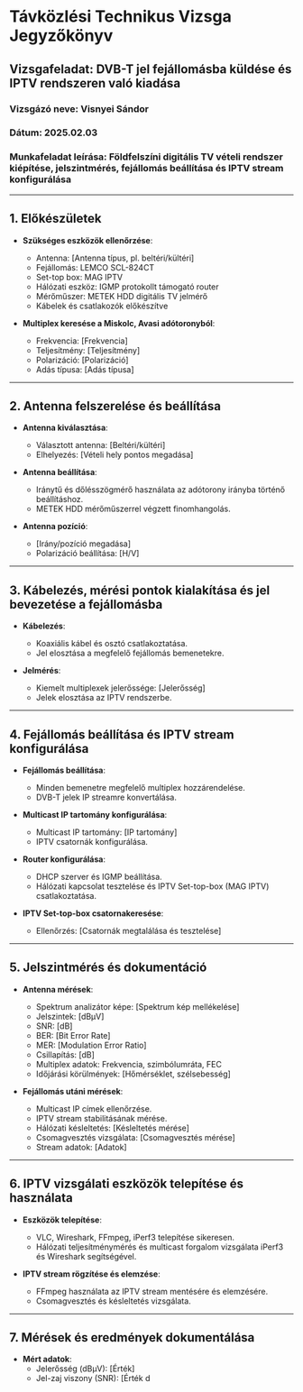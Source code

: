 # Távközlési Technikus Vizsga Jegyzőkönyv

## Vizsgafeladat: DVB-T jel fejállomásba küldése és IPTV rendszeren való kiadása

### Vizsgázó neve: Visnyei Sándor
### Dátum: 2025.02.03
### Munkafeladat leírása: Földfelszíni digitális TV vételi rendszer kiépítése, jelszintmérés, fejállomás beállítása és IPTV stream konfigurálása

---

## 1. Előkészületek

- **Szükséges eszközök ellenőrzése**:
  - Antenna: [Antenna típus, pl. beltéri/kültéri]
  - Fejállomás: LEMCO SCL-824CT
  - Set-top box: MAG IPTV
  - Hálózati eszköz: IGMP protokollt támogató router
  - Mérőműszer: METEK HDD digitális TV jelmérő
  - Kábelek és csatlakozók előkészítve

- **Multiplex keresése a Miskolc, Avasi adótoronyból**:
  - Frekvencia: [Frekvencia]
  - Teljesítmény: [Teljesítmény]
  - Polarizáció: [Polarizáció]
  - Adás típusa: [Adás típusa]
  
---

## 2. Antenna felszerelése és beállítása

- **Antenna kiválasztása**:
  - Választott antenna: [Beltéri/kültéri]
  - Elhelyezés: [Vételi hely pontos megadása]
  
- **Antenna beállítása**:
  - Iránytű és dőlésszögmérő használata az adótorony irányba történő beállításhoz.
  - METEK HDD mérőműszerrel végzett finomhangolás.
  
- **Antenna pozíció**:
  - [Irány/pozíció megadása]
  - Polarizáció beállítása: [H/V]

---

## 3. Kábelezés, mérési pontok kialakítása és jel bevezetése a fejállomásba

- **Kábelezés**:
  - Koaxiális kábel és osztó csatlakoztatása.
  - Jel elosztása a megfelelő fejállomás bemenetekre.

- **Jelmérés**:
  - Kiemelt multiplexek jelerőssége: [Jelerősség]
  - Jelek elosztása az IPTV rendszerbe.

---

## 4. Fejállomás beállítása és IPTV stream konfigurálása

- **Fejállomás beállítása**:
  - Minden bemenetre megfelelő multiplex hozzárendelése.
  - DVB-T jelek IP streamre konvertálása.

- **Multicast IP tartomány konfigurálása**:
  - Multicast IP tartomány: [IP tartomány]
  - IPTV csatornák konfigurálása.

- **Router konfigurálása**:
  - DHCP szerver és IGMP beállítása.
  - Hálózati kapcsolat tesztelése és IPTV Set-top-box (MAG IPTV) csatlakoztatása.
  
- **IPTV Set-top-box csatornakeresése**:
  - Ellenőrzés: [Csatornák megtalálása és tesztelése]

---

## 5. Jelszintmérés és dokumentáció

- **Antenna mérések**:
  - Spektrum analizátor képe: [Spektrum kép mellékelése]
  - Jelszintek: [dBμV]
  - SNR: [dB]
  - BER: [Bit Error Rate]
  - MER: [Modulation Error Ratio]
  - Csillapítás: [dB]
  - Multiplex adatok: Frekvencia, szimbólumráta, FEC
  - Időjárási körülmények: [Hőmérséklet, szélsebesség]

- **Fejállomás utáni mérések**:
  - Multicast IP címek ellenőrzése.
  - IPTV stream stabilitásának mérése.
  - Hálózati késleltetés: [Késleltetés mérése]
  - Csomagvesztés vizsgálata: [Csomagvesztés mérése]
  - Stream adatok: [Adatok]

---

## 6. IPTV vizsgálati eszközök telepítése és használata

- **Eszközök telepítése**:
  - VLC, Wireshark, FFmpeg, iPerf3 telepítése sikeresen.
  - Hálózati teljesítménymérés és multicast forgalom vizsgálata iPerf3 és Wireshark segítségével.

- **IPTV stream rögzítése és elemzése**:
  - FFmpeg használata az IPTV stream mentésére és elemzésére.
  - Csomagvesztés és késleltetés vizsgálata.

---

## 7. Mérések és eredmények dokumentálása

- **Mért adatok**:
  - Jelerősség (dBμV): [Érték]
  - Jel-zaj viszony (SNR): [Érték d

